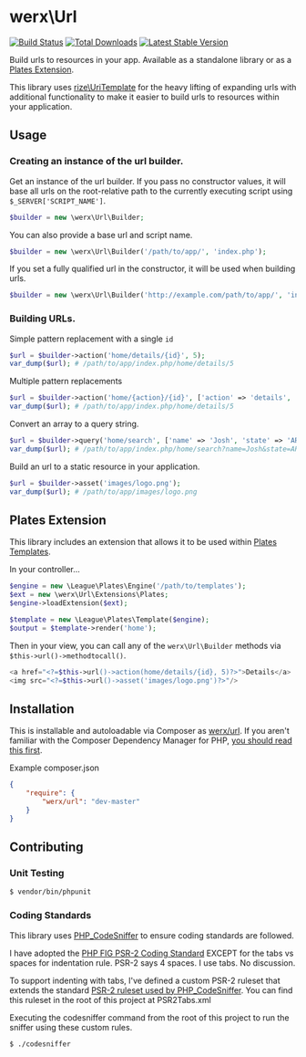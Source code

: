 # werx\Url

[![Build Status](https://travis-ci.org/werx/url.png?branch=master)](https://travis-ci.org/werx/url) [![Total Downloads](https://poser.pugx.org/werx/url/downloads.png)](https://packagist.org/packages/werx/url) [![Latest Stable Version](https://poser.pugx.org/werx/url/v/stable.png)](https://packagist.org/packages/werx/url)

Build urls to resources in your app. Available as a standalone library or as a [Plates Extension](http://platesphp.com/extensions/).

This library uses [rize\UriTemplate](https://github.com/rize/UriTemplate) for the heavy lifting of expanding urls with additional functionality to make it easier to build urls to resources within your application.

## Usage

### Creating an instance of the url builder.
Get an instance of the url builder. If you pass no constructor values, it will base all urls on the root-relative path to the currently executing script using `$_SERVER['SCRIPT_NAME']`.

``` php
$builder = new \werx\Url\Builder;
```

You can also provide a base url and script name.
``` php
$builder = new \werx\Url\Builder('/path/to/app/', 'index.php');
```

If you set a fully qualified url in the constructor, it will be used when building urls.
``` php
$builder = new \werx\Url\Builder('http://example.com/path/to/app/', 'index.php');
```

### Building URLs.
Simple pattern replacement with a single `id`
``` php
$url = $builder->action('home/details/{id}', 5);
var_dump($url); # /path/to/app/index.php/home/details/5
```

Multiple pattern replacements
``` php
$url = $builder->action('home/{action}/{id}', ['action' => 'details', 'id' => 5]);
var_dump($url); # /path/to/app/index.php/home/details/5
```

Convert an array to a query string.
``` php
$url = $builder->query('home/search', ['name' => 'Josh', 'state' => 'AR']);
var_dump($url); # /path/to/app/index.php/home/search?name=Josh&state=AR
```

Build an url to a static resource in your application.
``` php
$url = $builder->asset('images/logo.png');
var_dump($url); # /path/to/app/images/logo.png
```

## Plates Extension
This library includes an extension that allows it to be used within [Plates Templates](http://platesphp.com/).

In your controller...

```php
$engine = new \League\Plates\Engine('/path/to/templates');
$ext = new \werx\Url\Extensions\Plates;
$engine->loadExtension($ext);

$template = new \League\Plates\Template($engine);
$output = $template->render('home');
```

Then in your view, you can call any of the `werx\Url\Builder` methods via `$this->url()->methodtocall()`.

```php
<a href="<?=$this->url()->action(home/details/{id}, 5)?>">Details</a>
<img src="<?=$this->url()->asset('images/logo.png')?>"/>
```


## Installation
This is installable and autoloadable via Composer as [werx/url](https://packagist.org/packages/werx/url). If you aren't familiar with the Composer Dependency Manager for PHP, [you should read this first](https://getcomposer.org/doc/00-intro.md).

Example composer.json
``` json
{
	"require": {
		"werx/url": "dev-master"
	}
}
```

## Contributing

### Unit Testing

``` bash
$ vendor/bin/phpunit
```

### Coding Standards
This library uses [PHP_CodeSniffer](http://www.squizlabs.com/php-codesniffer) to ensure coding standards are followed.

I have adopted the [PHP FIG PSR-2 Coding Standard](http://www.php-fig.org/psr/psr-2/) EXCEPT for the tabs vs spaces for indentation rule. PSR-2 says 4 spaces. I use tabs. No discussion.

To support indenting with tabs, I've defined a custom PSR-2 ruleset that extends the standard [PSR-2 ruleset used by PHP_CodeSniffer](https://github.com/squizlabs/PHP_CodeSniffer/blob/master/CodeSniffer/Standards/PSR2/ruleset.xml). You can find this ruleset in the root of this project at PSR2Tabs.xml

Executing the codesniffer command from the root of this project to run the sniffer using these custom rules.


	$ ./codesniffer
